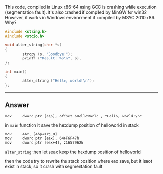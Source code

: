 This code, compiled in Linux x86-64 using GCC is crashing while execution (segmentation fault). It's also crashed if compiled by MinGW for win32. However, it works in Windows environment if compiled by MSVC 2010 x86. Why?

```c
#include <string.h>
#include <stdio.h>

void alter_string(char *s)
{
        strcpy (s, "Goodbye!");
        printf ("Result: %s\n", s);
};

int main()
{
        alter_string ("Hello, world!\n");
};
```

---

## Answer

```assembly
mov     dword ptr [esp], offset aHelloWorld ; "Hello, world!\n"
```

in `main` function it save the hexdump position of helloworld in stack


```assembly
mov     eax, [ebp+arg_0]
mov     dword ptr [eax], 646F6F47h
mov     dword ptr [eax+4], 21657962h
```

`alter_string` then let seax keep the hexdump position of helloworld


then the code try to rewrite the stack position where eax save, but it isnot exist in stack, so it crash with segmentation fault


